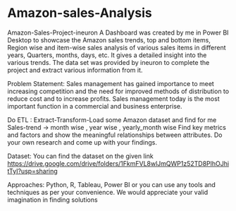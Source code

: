 # Amazon-sales-Analysis
Amazon-Sales-Project-ineuron
A Dashboard was created by me in Power BI Desktop to showcase the Amazon sales trends, top and bottom items, Region wise and item-wise sales analysis of various sales items in different years, Quarters, months, days, etc. It gives a detailed insight into the various trends. The data set was provided by ineuron to complete the project and extract various information from it.

Problem Statement: Sales management has gained importance to meet increasing competition and the need for improved methods of distribution to reduce cost and to increase profits. Sales management today is the most important function in a commercial and business enterprise.

Do ETL : Extract-Transform-Load some Amazon dataset and find for me Sales-trend -> month wise , year wise , yearly_month wise Find key metrics and factors and show the meaningful relationships between attributes. Do your own research and come up with your findings.

Dataset: You can find the dataset on the given link https://drive.google.com/drive/folders/1FkmFVL8wlJmQWP1z52TD8PlhOJhitTyI?usp=sharing

Approaches: Python, R, Tableau, Power BI or you can use any tools and techniques as per your convenience. We would appreciate your valid imagination in finding solutions
